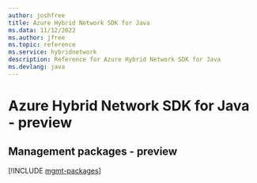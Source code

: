 ```yaml
---
author: joshfree
title: Azure Hybrid Network SDK for Java
ms.data: 11/12/2022
ms.author: jfree
ms.topic: reference
ms.service: hybridnetwork
description: Reference for Azure Hybrid Network SDK for Java
ms.devlang: java
---
```

# Azure Hybrid Network SDK for Java - preview

## Management packages - preview
[!INCLUDE [mgmt-packages](hybrid-network-mgmt-index.md)]